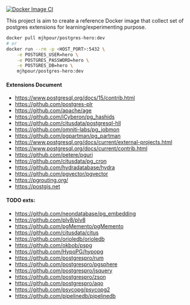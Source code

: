 [![Docker Image CI](https://github.com/mjavadhpour/mjhpour-postgres-hero/actions/workflows/docker-image.yml/badge.svg?branch=main)](https://github.com/mjavadhpour/mjhpour-postgres-hero/actions/workflows/docker-image.yml)

This project is aim to create a reference Docker image that collect set of postgres extensions for learning/experimenting purpose.

```sh
docker pull mjhpour/postgres-hero:dev
# or
docker run --rm -p <HOST_PORT>:5432 \
    -e POSTGRES_USER=hero \
    -e POSTGRES_PASSWORD=hero \
    -e POSTGRES_DB=hero \
    mjhpour/postgres-hero:dev
```

#### Extensions Document
- https://www.postgresql.org/docs/15/contrib.html
- https://github.com/postgres-plr
- https://github.com/apache/age
- https://github.com/iCyberon/pg_hashids
- https://github.com/citusdata/postgresql-hll
- https://github.com/omniti-labs/pg_jobmon
- https://github.com/pgpartman/pg_partman
- https://www.postgresql.org/docs/current/external-projects.html
- https://www.postgresql.org/docs/current/contrib.html
- https://github.com/petere/pguri
- https://github.com/citusdata/pg_cron
- https://github.com/hydradatabase/hydra
- https://github.com/pgvector/pgvector
- https://pgrouting.org/
- https://postgis.net

#### TODO exts:
- https://github.com/neondatabase/pg_embedding
- https://github.com/plv8/plv8
- https://github.com/pgMemento/pgMemento
- https://github.com/citusdata/citus
- https://github.com/orioledb/orioledb
- https://github.com/okbob/pspg
- https://github.com/HypoPG/hypopg
- https://github.com/postgrespro/rum
- https://github.com/postgrespro/pgsphere
- https://github.com/postgrespro/jsquery
- https://github.com/postgrespro/zson
- https://github.com/postgrespro/aqo
- https://github.com/psycopg/psycopg2
- https://github.com/pipelinedb/pipelinedb

